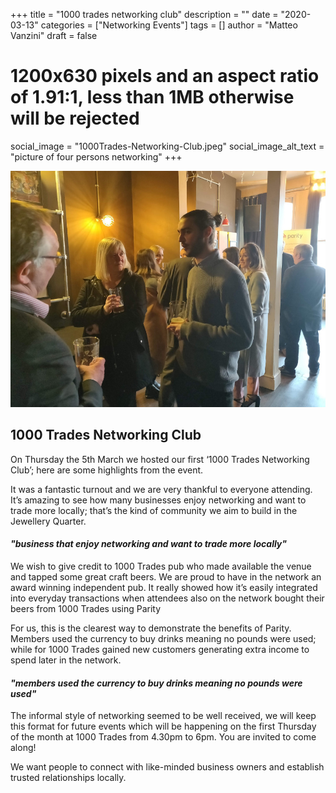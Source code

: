 +++
title = "1000 trades networking club"
description = ""
date = "2020-03-13"
categories = ["Networking Events"]
tags = []
author = "Matteo Vanzini"
draft = false
# 1200x630 pixels and an aspect ratio of 1.91:1, less than 1MB otherwise will be rejected
social_image = "1000Trades-Networking-Club.jpeg"
social_image_alt_text = "picture of four persons networking"
+++

![Parity networking event](1000Trades-Networking-Club.jpeg)

## 1000 Trades Networking Club 

On Thursday the 5th March we hosted our first ‘1000 Trades Networking Club’; here are some highlights from the event. 

It was a fantastic turnout and we are very thankful to everyone attending. It’s amazing to see how many businesses enjoy networking and want to trade more locally; that’s the kind of community we aim to build in the Jewellery Quarter.  

#### _"business that enjoy networking and want to trade more locally"_

We wish to give credit to 1000 Trades pub who made available the venue and tapped some great craft beers. We are proud to have in the network an award winning independent pub. It really showed how it’s easily integrated into everyday transactions when attendees also on the network bought their beers from 1000 Trades using Parity

For us, this is the clearest way to demonstrate the benefits of Parity. Members used the currency to buy drinks meaning no pounds were used; while for 1000 Trades gained new customers generating extra income to spend later in the network. 

#### _"members used the currency to buy drinks meaning no pounds were used"_

The informal style of networking seemed to be well received, we will keep this format for future events which will be happening on the first Thursday of the month at 1000 Trades from 4.30pm to 6pm. You are invited to come along! 

We want people to connect with like-minded business owners and establish trusted relationships locally.  

